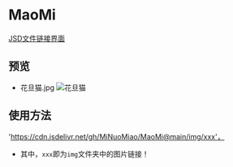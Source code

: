 # MaoMi

[JSD文件链接界面](https://cdn.jsdelivr.net/gh/MiNuoMiao/MaoMi@main/img/)

## 预览

- 花旦猫.jpg
![花旦猫](https://cdn.jsdelivr.net/gh/MiNuoMiao/MaoMi@main/img/花旦猫.jpg)

## 使用方法

'https://cdn.jsdelivr.net/gh/MiNuoMiao/MaoMi@main/img/xxx'，

- 其中，`xxx`即为`img`文件夹中的图片链接！